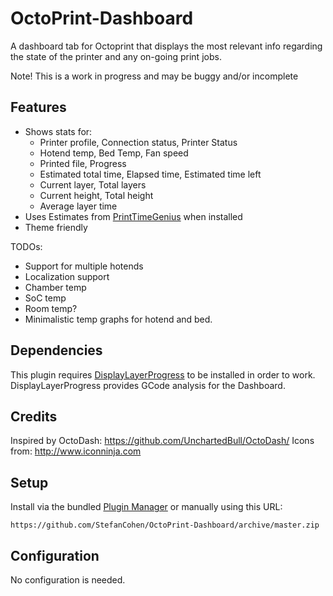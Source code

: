 # OctoPrint-Dashboard

A dashboard tab for Octoprint that displays the most relevant info regarding the state of the printer and any on-going print jobs.

Note! This is a work in progress and may be buggy and/or incomplete


## Features

* Shows stats for:  
    * Printer profile, Connection status, Printer Status
    * Hotend temp, Bed Temp, Fan speed
    * Printed file, Progress
    * Estimated total time, Elapsed time, Estimated time left
    * Current layer, Total layers
    * Current height, Total height
    * Average layer time
* Uses Estimates from [PrintTimeGenius](https://plugins.octoprint.org/plugins/PrintTimeGenius/) when installed
* Theme friendly

TODOs:
* Support for multiple hotends
* Localization support
* Chamber temp
* SoC temp
* Room temp?
* Minimalistic temp graphs for hotend and bed.

## Dependencies

This plugin requires [DisplayLayerProgress](https://plugins.octoprint.org/plugins/DisplayLayerProgress/) to be installed in order to work. DisplayLayerProgress provides GCode analysis for the Dashboard.

## Credits

Inspired by OctoDash: https://github.com/UnchartedBull/OctoDash/
Icons from: http://www.iconninja.com

## Setup

Install via the bundled [Plugin Manager](https://github.com/foosel/OctoPrint/wiki/Plugin:-Plugin-Manager)
or manually using this URL:

    https://github.com/StefanCohen/OctoPrint-Dashboard/archive/master.zip

## Configuration

No configuration is needed.
